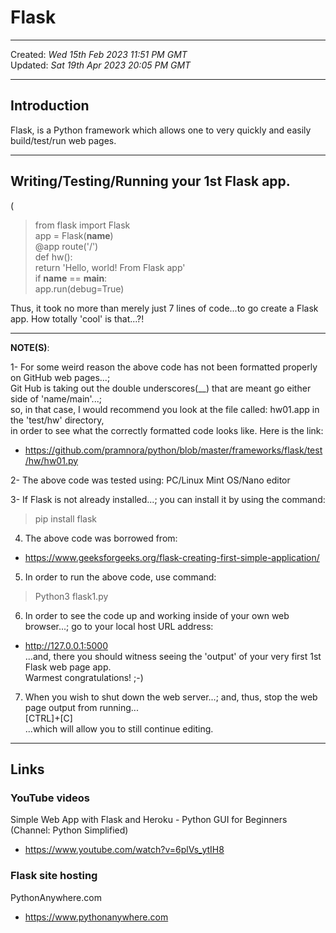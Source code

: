 # Flask

-----

Created: *Wed 15th Feb 2023 11:51 PM GMT*  
Updated: *Sat 19th Apr 2023 20:05 PM GMT*

-----

## Introduction

Flask, is a Python framework which allows one to very quickly and easily build/test/run web pages.  

-----

## Writing/Testing/Running your 1st Flask app.  

(

>from flask import Flask  
>app = Flask(__name__)  
>@app route('/')  
>def hw():  
>return 'Hello, world! From Flask app'  
>if __name__ == __main__:  
>app.run(debug=True)

Thus, it took no more than merely just 7 lines of code...to go create a Flask app. How totally 'cool' is that...?!  

-----  

**NOTE(S)**: 

1- For some weird reason the above code has not been formatted properly on GitHub web pages...;  
Git Hub is taking out the double underscores(__) that are meant go either side of 'name/main'...;      
so, in that case, I would recommend you look at the file called: hw01.app in the 'test/hw' directory,     
in order to see what the correctly formatted code looks like. Here is the link:    

- https://github.com/pramnora/python/blob/master/frameworks/flask/test/hw/hw01.py  

2- The above code was tested using: PC/Linux Mint OS/Nano editor  

3- If Flask is not already installed...; you can install it by using the command:    
>pip install flask      

4. The above code was borrowed from:
- https://www.geeksforgeeks.org/flask-creating-first-simple-application/  

5. In order to run the above code, use command:  
>Python3 flask1.py  

6. In order to see the code up and working inside of your own web browser...; go to your local host URL address:    
- http://127.0.0.1:5000  
...and, there you should witness seeing the 'output' of your very first 1st Flask web page app.  
Warmest congratulations! ;-)

7. When you wish to shut down the web server...; and, thus, stop the web page output from running...  
[CTRL]+[C]  
...which will allow you to still continue editing.  

-----  

## Links

### YouTube videos

Simple Web App with Flask and Heroku - Python GUI for Beginners (Channel: Python Simplified)  
- https://www.youtube.com/watch?v=6plVs_ytIH8  

### Flask site hosting

PythonAnywhere.com  
- https://www.pythonanywhere.com
  
